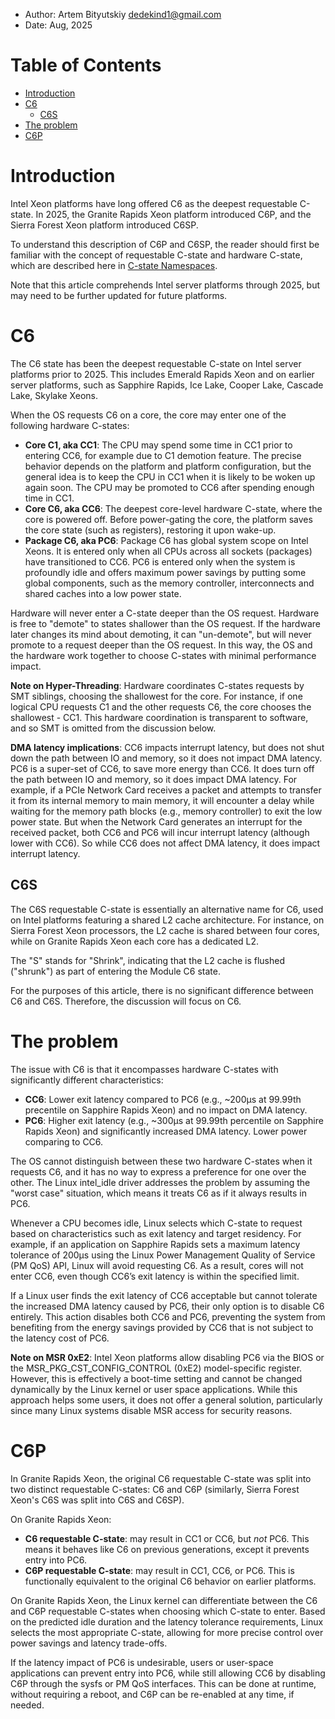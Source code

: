<!--
-*- coding: utf-8 -*-
vim: ts=4 sw=4 tw=100 et ai si

# Copyright (C) 2024-2025 Intel Corporation
# SPDX-License-Identifier: BSD-3-Clause

Author: Artem Bityutskiy <artem.bityutskiy@linux.intel.com>
-->

* Author: Artem Bityutskiy <dedekind1@gmail.com>
* Date: Aug, 2025

# Table of Contents

- [Introduction](#introduction)
- [C6](#c6)
  - [C6S](#c6s)
- [The problem](#the-problem)
- [C6P](#c6p)

# Introduction

Intel Xeon platforms have long offered C6 as the deepest requestable C-state. In 2025, the
Granite Rapids Xeon platform introduced C6P, and the Sierra Forest Xeon platform introduced C6SP.

To understand this description of C6P and C6SP, the reader should first be familiar with the concept
of requestable C-state and hardware C-state, which are described here in
[C-state Namespaces](https://github.com/intel/pepc/blob/main/docs/misc-cstate-namespaces.md).

Note that this article comprehends Intel server platforms through 2025, but may need to be further
updated for future platforms.

# C6

The C6 state has been the deepest requestable C-state on Intel server platforms prior to 2025.
This includes Emerald Rapids Xeon and on earlier server platforms, such as Sapphire Rapids, Ice
Lake, Cooper Lake, Cascade Lake, Skylake Xeons.

When the OS requests C6 on a core, the core may enter one of the following hardware C-states:

* **Core C1, aka CC1**: The CPU may spend some time in CC1 prior to entering CC6, for example due to
  C1 demotion feature. The precise behavior depends on the platform and platform configuration, but
  the general idea is to keep the CPU in CC1 when it is likely to be woken up again soon. The CPU
  may be promoted to CC6 after spending enough time in CC1.
* **Core C6, aka CC6**: The deepest core-level hardware C-state, where the core is powered off.
  Before power-gating the core, the platform saves the core state (such as registers), restoring it
  upon wake-up.
* **Package C6, aka PC6**: Package C6 has global system scope on Intel Xeons.  It is entered only
  when all CPUs across all sockets (packages) have transitioned to CC6. PC6 is entered only when the
  system is profoundly idle and offers maximum power savings by putting some global components, such
  as the memory controller, interconnects and shared caches into a low power state.

Hardware will never enter a C-state deeper than the OS request. Hardware is free to "demote" to
states shallower than the OS request. If the hardware later changes its mind about demoting, it can
"un-demote", but will never promote to a request deeper than the OS request. In this way, the OS and
the hardware work together to choose C-states with minimal performance impact.

**Note on Hyper-Threading**: Hardware coordinates C-states requests by SMT siblings, choosing the
shallowest for the core. For instance, if one logical CPU requests C1 and the other requests C6, the
core chooses the shallowest - CC1. This hardware coordination is transparent to software, and so SMT
is omitted from the discussion below.

**DMA latency implications**: CC6 impacts interrupt latency, but does not shut down the path between
IO and memory, so it does not impact DMA latency. PC6 is a super-set of CC6, to save more energy than
CC6. It does turn off the path between IO and memory, so it does impact DMA latency. For example, if
a PCIe Network Card receives a packet and attempts to transfer it from its internal memory to main
memory, it will encounter a delay while waiting for the memory path blocks (e.g., memory controller)
to exit the low power state. But when the Network Card generates an interrupt for the received
packet, both CC6 and PC6 will incur interrupt latency (although lower with CC6). So while CC6 does
not affect DMA latency, it does impact interrupt latency.

## C6S

The C6S requestable C-state is essentially an alternative name for C6, used on Intel platforms
featuring a shared L2 cache architecture. For instance, on Sierra Forest Xeon processors, the L2
cache is shared between four cores, while on Granite Rapids Xeon each core has a dedicated L2.

The "S" stands for "Shrink", indicating that the L2 cache is flushed ("shrunk") as part of entering
the Module C6 state.

For the purposes of this article, there is no significant difference between C6 and C6S. Therefore,
the discussion will focus on C6.

# The problem

The issue with C6 is that it encompasses hardware C-states with significantly different
characteristics:
* **CC6**: Lower exit latency compared to PC6 (e.g., ~200µs at 99.99th precentile on Sapphire
  Rapids Xeon) and no impact on DMA latency.
* **PC6**: Higher exit latency (e.g., ~300µs at 99.99th percentile on Sapphire Rapids Xeon) and
  significantly increased DMA latency. Lower power comparing to CC6.

The OS cannot distinguish between these two hardware C-states when it requests C6, and it has no way
to express a preference for one over the other. The Linux intel_idle driver addresses the problem by
assuming the "worst case" situation, which means it treats C6 as if it always results in PC6.

Whenever a CPU becomes idle, Linux selects which C-state to request based on characteristics such as
exit latency and target residency. For example, if an application on Sapphire Rapids sets a maximum
latency tolerance of 200µs using the Linux Power Management Quality of Service (PM QoS) API, Linux
will avoid requesting C6. As a result, cores will not enter CC6, even though CC6’s exit latency is
within the specified limit.

If a Linux user finds the exit latency of CC6 acceptable but cannot tolerate the increased DMA
latency caused by PC6, their only option is to disable C6 entirely. This action disables both CC6
and PC6, preventing the system from benefiting from the energy savings provided by CC6 that
is not subject to the latency cost of PC6.

**Note on MSR 0xE2**: Intel Xeon platforms allow disabling PC6 via the BIOS or the
MSR_PKG_CST_CONFIG_CONTROL (0xE2) model-specific register. However, this is effectively a boot-time
setting and cannot be changed dynamically by the Linux kernel or user space applications. While this
approach helps some users, it does not offer a general solution, particularly since many Linux
systems disable MSR access for security reasons.

# C6P

In Granite Rapids Xeon, the original C6 requestable C-state was split into two distinct requestable
C-states: C6 and C6P (similarly, Sierra Forest Xeon's C6S was split into C6S and C6SP).

On Granite Rapids Xeon:

* **C6 requestable C-state**: may result in CC1 or CC6, but *not* PC6. This means it behaves like C6
  on previous generations, except it prevents entry into PC6.
* **C6P requestable C-state**: may result in CC1, CC6, or PC6. This is functionally equivalent to
  the original C6 behavior on earlier platforms.

On Granite Rapids Xeon, the Linux kernel can differentiate between the C6 and C6P requestable
C-states when choosing which C-state to enter. Based on the predicted idle duration and the latency
tolerance requirements, Linux selects the most appropriate C-state, allowing for more precise
control over power savings and latency trade-offs.

If the latency impact of PC6 is undesirable, users or user-space applications can prevent entry into
PC6, while still allowing CC6 by disabling C6P through the sysfs or PM QoS interfaces. This can be
done at runtime, without requiring a reboot, and C6P can be re-enabled at any time, if needed.
